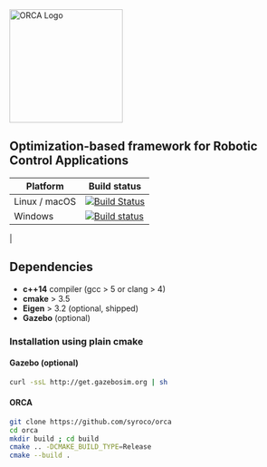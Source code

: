 <img src="docs/source/_static/orca-b.png?raw=true" alt="ORCA Logo" width="200">

## Optimization-based framework for Robotic Control Applications

| Platform | Build status |
| --- | --- |
| Linux / macOS | [![Build Status](https://travis-ci.org/syroco/orca.svg?branch=master)](https://travis-ci.org/syroco/orca) |
| Windows | [![Build status](https://ci.appveyor.com/api/projects/status/vq4jxmcqmtjgom1x/branch/master?svg=true)](https://ci.appveyor.com/project/ahoarau/orca/branch/master)
 |
 
## Dependencies

* **c++14** compiler (gcc > 5 or clang > 4)
* **cmake** > 3.5
* **Eigen** > 3.2 (optional, shipped)
* **Gazebo** (optional)

### Installation using plain cmake

#### Gazebo (optional)

```bash
curl -ssL http://get.gazebosim.org | sh
```
#### ORCA
```bash
git clone https://github.com/syroco/orca
cd orca
mkdir build ; cd build
cmake .. -DCMAKE_BUILD_TYPE=Release
cmake --build .
```

